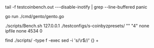 tail -f testcoinbench.out ---disable-inotify | grep --line-buffered panic

go run ./cmd/gento/gento.go

./scripts/Bench.sh 127.0.0.1 ./testconfigs/s-coinbyzpresets/ "" "4" none ipfile none 4534 0

find ./scripts/ -type f -exec sed -i 's/\r$//' {} +